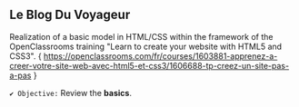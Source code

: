 <h2>Le Blog Du Voyageur</h2>

Realization of a basic model in HTML/CSS within the framework of the OpenClassrooms training "Learn to create your website with HTML5 and CSS3". { https://openclassrooms.com/fr/courses/1603881-apprenez-a-creer-votre-site-web-avec-html5-et-css3/1606688-tp-creez-un-site-pas-a-pas }

`✔ Objective:` Review the **basics**.
